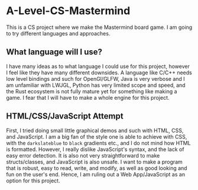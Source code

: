 # A-Level-CS-Mastermind
This is a CS project where we make the Mastermind board game. I am going to try different languages and approaches.

## What language will I use?

I have many ideas as to what language I could use for this project, however I feel like they have many different downsides. A language like C/C++ needs low level bindings and such for OpenGl/GLFW, Java is very verbose and I am unfamiliar with LWJGL, Python has very limited scope and speed, and the Rust ecosystem is not fully mature yet for something like making a game. I fear that I will have to make a whole engine for this project.

## HTML/CSS/JavaScript Attempt

First, I tried doing small little graphical demos and such with HTML, CSS, and JavaScript. I am a big fan of the style one is able to achieve with CSS, with the `darkslateblue` to `black` gradients etc., and I do not mind how HTML is formatted. However, I really dislike JavaScript's syntax, and the lack of easy error detection. It is also not very straightforward to make structs/classes, and JavaScript is also unsafe. I want to make a program that is robust, easy to read, write, and modify, as well as good looking and fun on the user's end. Hence, I am ruling out a Web App/JavaScript as an option for this project.
